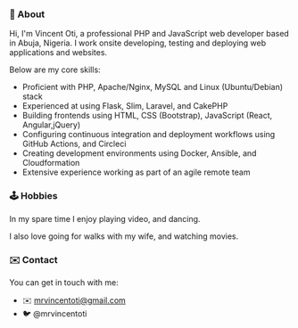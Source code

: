 ### :wave:  About 

Hi, I'm Vincent Oti, a professional PHP and JavaScript web developer based in Abuja, Nigeria. I work onsite developing, testing and deploying web applications and websites.

Below are my core skills:

- Proficient with PHP, Apache/Nginx, MySQL and Linux (Ubuntu/Debian) stack
- Experienced at using Flask, Slim, Laravel, and CakePHP
- Building frontends using HTML, CSS (Bootstrap), JavaScript (React, Angular,jQuery)
- Configuring continuous integration and deployment workflows using GitHub Actions, and Circleci
- Creating development environments using Docker, Ansible, and Cloudformation
- Extensive experience working as part of an agile remote team

### :joystick: Hobbies

In my spare time I enjoy playing video, and dancing.

I also love going for walks with my wife, and watching movies.

### :envelope: Contact

You can get in touch with me:

- :envelope: mrvincentoti@gmail.com
- :bird: @mrvincentoti
